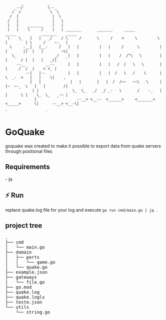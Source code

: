 ```
       _           _
    _--/           \--_
   /  /             \  \
  /  |               |  \
 /   |               |   \
 |   |    _______    |   |
 |   |    \     /    |   | _______       _______     _____          _____           _______    _____
 \    \_   |   |   _/    / \     /       \     /    <     \         \    |        | \     /    ~-_  |
  \     -__|   |__-     /   |   |         |   |     /      \         |   |       ||  |   |        ~\|
   \_                 _/    |   |         |   |    /  /^\   \        |   |      / |  |   |   _/|    `
     --__         __--      |   |         |   |   /  /   \   \       |   |     /  /  |    > <_ |
         --|   |--          |   |         |   |  /   \   /    \      |    \  _-  <   |   |    \|    ,
           |   |             |   |       |   |  /  /~~   ~~\   \     |   |~  ~-_  \   |   |        /|
            | |               \_  \_   _/  _/ _-   \       /    -_   |   |      \ |    \_  \_   _-~ |
             |                  --__> <__--  <______>     <_______> <_____>      \|      --__> <__-\|
                                                                                  `                 `

```

<h1>GoQuake</h1>

<p>goquake was created to make it possible to export data from quake servers through positional files</p>

<h2>Requirements</h2>
 - jq

<h2>⚡ Run</h2>
replace quake.log file for your log and execute
<code>go run cmd/main.go | jq .</code>

<h2>project tree</h2>
<pre>
.    
├── cmd
│   └── main.go
├── domain
│   ├── ports
│   │   └── game.go
│   └── quake.go
├── example.json
├── gateways
│   └── file.go
├── go.mod
├── quake.log
├── quake.logls
├── teste.json
└── utils
    └── string.go
</pre>
